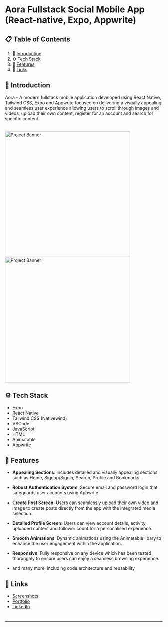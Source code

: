 # Aora Fullstack Social Mobile App (React-native, Expo, Appwrite)


## 📋 <a name="table">Table of Contents</a>

1. 🤖 [Introduction](#introduction)
2. ⚙️ [Tech Stack](#tech-stack)
3. 🔋  [Features](#features)
4. 🔗 [Links](#links)



## <a name="introduction">🤖 Introduction</a>

Aora - A modern fullstack mobile application developed using React Native, Tailwind CSS, Expo and Appwrite focused on delivering a visually appealing and seamless user experience allowing users to scroll through images and videos, upload their own content, register for an account and search for specific content.

<div>
  <br />
  <img src="https://github.com/Jamman65/Aora/assets/71873396/c1e4e0f9-d6db-4682-8b2a-2d0548f1ab11" alt="Project Banner" width="400" style="margin-right: 20rem;">
  <img src="https://github.com/Jamman65/Aora/assets/71873396/65e9423a-52f5-457b-928e-f2e7422211dd" alt="Project Banner" width="400">
  <br />
</div>







## <a name="tech-stack">⚙️ Tech Stack</a>

- Expo
- React Native
- Tailwind CSS (Nativewind)
- VSCode
- JavaScript
- HTML
- Animatable
- Appwrite

## <a name="features">🔋 Features</a>

* **Appealing Sections**: Includes detailed and visually appealing sections such as Home, Signup/Signin, Search, Profile and Bookmarks.

* **Robust Authentication System**: Secure email and password login that safeguards user accounts using Appwrite.

* **Create Post Screen**: Users can seamlessly upload their own video and image to create posts directly from the app with the integrated media selection.

* **Detailed Profile Screen**: Users can view account details, activity, uploaded content and follower count for a personalised experience.

* **Smooth Animations**: Dynamic animations using the Animatable libary to enhance the user engagement within the application.

* **Responsive**: Fully responsive on any device which has been tested thoroughly to ensure users can enjoy a seamless browsing experience.

* and many more, including code architecture and reusability





</details>

## <a name="links">🔗 Links</a>

- [Screenshots](https://github.com/Jamman65/Aora/wiki#aora-screenshots)
- [Portfolio](https://james-owen-portfolio.com)
- [LinkedIn](https://www.linkedin.com/in/james-owen-7b909b1b1/)



#
****

